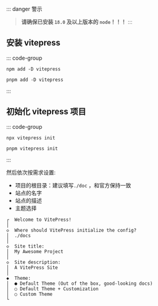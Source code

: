 
::: danger  <Badge type='warning'>警示</Badge>
> **请确保已安装 `18.0` 及以上版本的 `node`！！！**
:::

## 安装 vitepress

::: code-group

```shell [npm]
npm add -D vitepress
```
```shell [pnpm]
pnpm add -D vitepress
```

:::


## 初始化 vitepress 项目

::: code-group

```shell [npm]
npx vitepress init
```

```shell [pnpm]
pnpm vitepress init
```


:::

然后依次按需求设置:
- 项目的根目录：建议填写`./doc` ，和官方保持一致  
- 站点的名字
- 站点的描述
- 主题选择 

```
┌  Welcome to VitePress!
│
◇  Where should VitePress initialize the config?
│  ./docs
│
◇  Site title:
│  My Awesome Project
│
◇  Site description:
│  A VitePress Site
│
◆  Theme:
│  ● Default Theme (Out of the box, good-looking docs)
│  ○ Default Theme + Customization
│  ○ Custom Theme
└
```